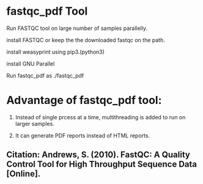 # fastqc_pdf Tool
Run FASTQC tool on large number of samples parallelly.

install FASTQC or keep the the downloaded fastqc on the path.

install weasyprint using pip3.(python3)

install GNU Parallel

Run fastqc_pdf as ./fastqc_pdf

# Advantage of fastqc_pdf tool:

1. Instead of single prcess at a time, multithreading is added to run on larger samples. 

2. It can generate PDF reports instead of HTML reports.


## Citation: Andrews, S. (2010). FastQC: A Quality Control Tool for High Throughput Sequence Data [Online].

